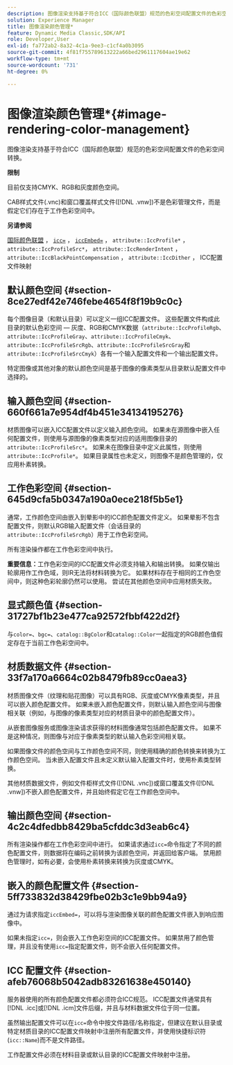 ```yaml
---
description: 图像渲染支持基于符合ICC（国际颜色联盟）规范的色彩空间配置文件的色彩空间转换。
solution: Experience Manager
title: 图像渲染颜色管理*
feature: Dynamic Media Classic,SDK/API
role: Developer,User
exl-id: fa772ab2-8a32-4c1a-9ee3-c1cf4a0b3095
source-git-commit: 4f81f755789613222a66bed2961117604ae19e62
workflow-type: tm+mt
source-wordcount: '731'
ht-degree: 0%

---
```


# 图像渲染颜色管理*{#image-rendering-color-management}

图像渲染支持基于符合ICC（国际颜色联盟）规范的色彩空间配置文件的色彩空间转换。

**限制**

目前仅支持CMYK、RGB和灰度颜色空间。

CAB样式文件(.vnc)和窗口覆盖样式文件([!DNL .vnw])不是色彩管理文件，而是假定它们存在于工作色彩空间中。

**另请参阅**

[国际颜色联盟](https://www.color.org/index.xalter) ， [`icc=`](../../../../../ir-api/http-protocol/image-rendering-api-ref/c-ir-http-protocol-ref/c-ir-http-protocol-command-reference/r-ir-icc.md#reference-86a2fff3cef24982ad2063d977a16e06) ， [`iccEmbed=`](../../../../../ir-api/http-protocol/image-rendering-api-ref/c-ir-http-protocol-ref/c-ir-http-protocol-command-reference/r-ir-iccembed.md#reference-47a433138c7c4b29b9b29871b2491a7f) ， `attribute::IccProfile*` ， `attribute::IccProfileSrc*`， `attribute::IccRenderIntent` ， `attribute::IccBlackPointCompensation` ， `attribute::IccDither` ， ICC配置文件映射

## 默认颜色空间 {#section-8ce27edf42e746febe4654f8f19b9c0c}

每个图像目录（和默认目录）可以定义一组ICC配置文件。 这些配置文件构成此目录的默认色彩空间 — 灰度、RGB和CMYK数据（`attribute::IccProfileRgb`、`attribute::IccProfileGray`、`attribute::IccProfileCmyk`、`attribute::IccProfileSrcRgb`、`attribute::IccProfileSrcGray`和`attribute::IccProfileSrcCmyk`）各有一个输入配置文件和一个输出配置文件。

特定图像或其他对象的默认颜色空间是基于图像的像素类型从目录默认配置文件中选择的。

## 输入颜色空间 {#section-660f661a7e954df4b451e34134195276}

材质图像可以嵌入ICC配置文件以定义输入颜色空间。 如果未在源图像中嵌入任何配置文件，则使用与源图像的像素类型对应的适用图像目录的`attribute::IccProfileSrc*`。 如果未在图像目录中定义此属性，则使用`attribute::IccProfile*`。 如果目录属性也未定义，则图像不是颜色管理的，仅应用朴素转换。

## 工作色彩空间 {#section-645d9cfa5b0347a190a0ece218f5b5e1}

通常，工作颜色空间由嵌入到晕影中的ICC颜色配置文件定义。 如果晕影不包含配置文件，则默认RGB输入配置文件（会话目录的`attribute::IccProfileSrcRgb`）用于工作色彩空间。

所有渲染操作都在工作色彩空间中执行。

**重要信息：**&#x200B;工作色彩空间的ICC配置文件必须支持输入和输出转换。 如果仅输出轮廓用作工作色域，则IR无法将材料转换为它。 如果材料存在于相同的工作色空间中，则这种色彩轮廓仍然可以使用。 尝试在其他颜色空间中应用材质失败。

## 显式颜色值 {#section-31727bf1b23e477ca92572fbbf422d2f}

与`color=`、`bgc=`、`catalog::BgColor`和`catalog::Color`一起指定的RGB颜色值假定存在于当前工作色彩空间中。

## 材质数据文件 {#section-33f7a170a6664c02b8479fb89cc0aea3}

材质图像文件（纹理和贴花图像）可以具有RGB、灰度或CMYK像素类型，并且可以嵌入颜色配置文件。 如果未嵌入颜色配置文件，则默认输入颜色空间与图像相关联（例如，与图像的像素类型对应的材质目录中的颜色配置文件）。

从嵌套图像服务或图像渲染请求获得的材料图像通常包括颜色配置文件。 如果不是这种情况，则图像与对应于像素类型的默认输入色彩空间相关联。

如果图像文件的颜色空间与工作颜色空间不同，则使用精确的颜色转换来转换为工作颜色空间。 当未嵌入配置文件且未定义默认输入配置文件时，使用朴素类型转换。

其他材质数据文件，例如文件柜样式文件([!DNL .vnc])或窗口覆盖文件([!DNL .vnw])不嵌入颜色配置文件，并且始终假定它在工作颜色空间中。

## 输出颜色空间 {#section-4c2c4dfedbb8429ba5cfddc3d3eab6c4}

所有渲染操作都在工作色彩空间中进行。 如果请求通过`icc=`命令指定了不同的颜色配置文件，则数据将在编码之前转换为该颜色空间，并返回给客户端。 禁用颜色管理时，如有必要，会使用朴素转换来转换为灰度或CMYK。

## 嵌入的颜色配置文件 {#section-5ff733832d38429fbe02b3c1e9bb94a9}

通过为请求指定`iccEmbed=`，可以将与渲染图像关联的颜色配置文件嵌入到响应图像中。

如果未指定`icc=`，则会嵌入工作色彩空间的ICC配置文件。 如果禁用了颜色管理，并且没有使用`icc=`指定配置文件，则不会嵌入任何配置文件。

## ICC 配置文件 {#section-afeb76068b5042adb83261638e450140}

服务器使用的所有颜色配置文件都必须符合ICC规范。 ICC配置文件通常具有[!DNL .icc]或[!DNL .icm]文件后缀，并且与材料数据文件位于同一位置。

虽然输出配置文件可以在`icc=`命令中按文件路径/名称指定，但建议在默认目录或特定材质目录的ICC配置文件映射中注册所有配置文件，并使用快捷标识符(`icc::Name`)而不是文件路径。

工作配置文件必须在材料目录或默认目录的ICC配置文件映射中注册。
